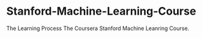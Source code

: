 # Stanford-Machine-Learning-Course
The Learning Process The Coursera Stanford Machine Leanring Course.
